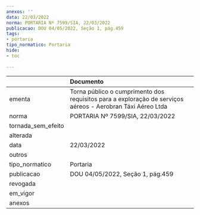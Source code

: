 ```yaml
---
anexos: ''
data: 22/03/2022
norma: PORTARIA Nº 7599/SIA, 22/03/2022
publicacao: DOU 04/05/2022, Seção 1, pág.459
tags:
- portaria
tipo_normatico: Portaria
hide: 
- toc 
 
---
```


|                    | Documento                                                                                                  |
|:-------------------|:-----------------------------------------------------------------------------------------------------------|
| ementa             | Torna público o cumprimento dos requisitos para a exploração de serviços aéreos - Aerobran Táxi Aéreo Ltda |
| norma              | PORTARIA Nº 7599/SIA, 22/03/2022                                                                           |
| tornada_sem_efeito |                                                                                                            |
| alterada           |                                                                                                            |
| data               | 22/03/2022                                                                                                 |
| outros             |                                                                                                            |
| tipo_normatico     | Portaria                                                                                                   |
| publicacao         | DOU 04/05/2022, Seção 1, pág.459                                                                           |
| revogada           |                                                                                                            |
| em_vigor           |                                                                                                            |
| anexos             |                                                                                                            |